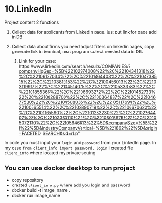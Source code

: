 # 10.LinkedIn

Project content 2 functions 
1. Collect data for applicants from LinkedIn page, just put link for page add in DB

2. Collect data about firms you need adjust filters on linkedin pages, copy generate link in terminal, next program collect needed data in DB.
   1. Link for your case: https://www.linkedin.com/search/results/COMPANIES/?companyHqGeo=%5B%22102974008%22%2C%22104341318%22%2C%22106137034%22%2C%22101464403%22%2C%22104738515%22%2C%22103819153%22%2C%22100456013%22%2C%22103119917%22%2C%22104514075%22%2C%22105333783%22%2C%22101855366%22%2C%22106693272%22%2C%22101452733%22%2C%22100288700%22%2C%22100364837%22%2C%22104677530%22%2C%22104508036%22%2C%22105117694%22%2C%22100565514%22%2C%22102890719%22%2C%22106670623%22%2C%22101165590%22%2C%22101282230%22%2C%22102264497%22%2C%22103350119%22%2C%22105015875%22%2C%22105072130%22%2C%22105646813%22%5D&companySize=%5B%22I%22%5D&industryCompanyVertical=%5B%221862%22%5D&origin=FACETED_SEARCH&sid=rLp"

In code you must input your ```login``` and ```password``` from your LinkedIn page.
In my case ```from client_info import password, login``` i created file ```client_info``` where located my private setting

## You can use docker desktop to run project
- copy repository
- created ```client_info.py``` where add you login and password 
- docker build -t image_name .
- docker run  image_name